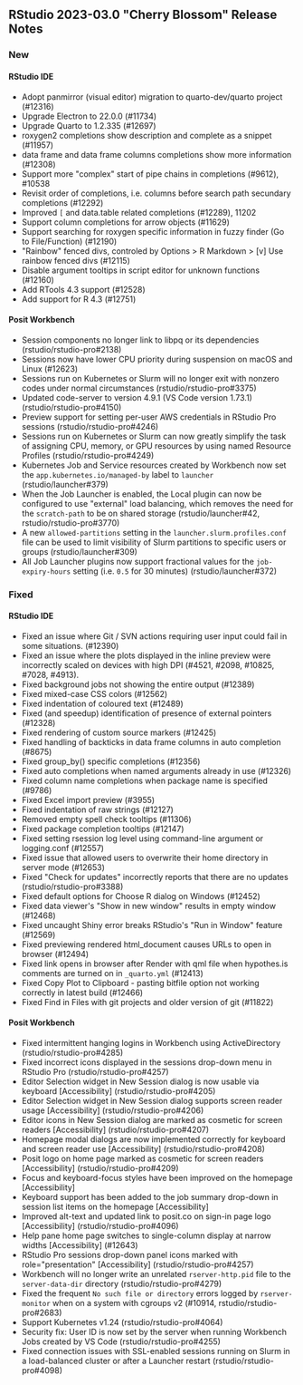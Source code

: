 
## RStudio 2023-03.0 "Cherry Blossom" Release Notes

### New

#### RStudio IDE
- Adopt panmirror (visual editor) migration to quarto-dev/quarto project (#12316)
- Upgrade Electron to 22.0.0 (#11734)
- Upgrade Quarto to 1.2.335 (#12697)
- roxygen2 completions show description and complete as a snippet (#11957)
- data frame and data frame columns completions show more information (#12308)
- Support more "complex" start of pipe chains in completions (#9612), #10538
- Revisit order of completions, i.e. columns before search path secundary completions (#12292)
- Improved `[` and data.table related completions (#12289), 11202
- Support column completions for arrow objects (#11629)
- Support searching for roxygen specific information in fuzzy finder (Go to File/Function) (#12190)
- "Rainbow" fenced divs, controled by Options > R Markdown > [v] Use rainbow fenced divs (#12115)
- Disable argument tooltips in script editor for unknown functions (#12160)
- Add RTools 4.3 support (#12528) 
- Add support for R 4.3 (#12751)

#### Posit Workbench
- Session components no longer link to libpq or its dependencies (rstudio/rstudio-pro#2138)
- Sessions now have lower CPU priority during suspension on macOS and Linux (#12623)
- Sessions run on Kubernetes or Slurm will no longer exit with nonzero codes under normal circumstances (rstudio/rstudio-pro#3375)
- Updated code-server to version 4.9.1 (VS Code version 1.73.1) (rstudio/rstudio-pro#4150)
- Preview support for setting per-user AWS credentials in RStudio Pro sessions (rstudio/rstudio-pro#4246)
- Sessions run on Kubernetes or Slurm can now greatly simplify the task of assigning CPU, memory, or GPU resources by using named Resource Profiles (rstudio/rstudio-pro#4249)
- Kubernetes Job and Service resources created by Workbench now set the `app.kubernetes.io/managed-by` label to `launcher` (rstudio/launcher#379)
- When the Job Launcher is enabled, the Local plugin can now be configured to use "external" load balancing, which removes the need for the `scratch-path` to be on shared storage (rstudio/launcher#42, rstudio/rstudio-pro#3770)
- A new `allowed-partitions` setting in the `launcher.slurm.profiles.conf` file can be used to limit visibility of Slurm partitions to specific users or groups (rstudio/launcher#309)
- All Job Launcher plugins now support fractional values for the `job-expiry-hours` setting (i.e. `0.5` for 30 minutes) (rstudio/launcher#372)

### Fixed

#### RStudio IDE
- Fixed an issue where Git / SVN actions requiring user input could fail in some situations. (#12390)
- Fixed an issue where the plots displayed in the inline preview were incorrectly scaled on devices with high DPI (#4521, #2098, #10825, #7028, #4913).
- Fixed background jobs not showing the entire output (#12389)
- Fixed mixed-case CSS colors (#12562)
- Fixed indentation of coloured text (#12489)
- Fixed (and speedup) identification of presence of external pointers (#12328)
- Fixed rendering of custom source markers (#12425)
- Fixed handling of backticks in data frame columns in auto completion (#8675)
- Fixed group_by() specific completions (#12356)
- Fixed auto completions when named arguments already in use (#12326)
- Fixed column name completions when package name is specified (#9786)
- Fixed Excel import preview (#3955)
- Fixed indentation of raw strings (#12127)
- Removed empty spell check tooltips (#11306)
- Fixed package completion tooltips (#12147)
- Fixed setting rsession log level using command-line argument or logging.conf (#12557)
- Fixed issue that allowed users to overwrite their home directory in server mode (#12653)
- Fixed "Check for updates" incorrectly reports that there are no updates (rstudio/rstudio-pro#3388)
- Fixed default options for Choose R dialog on Windows (#12452)
- Fixed data viewer's "Show in new window" results in empty window (#12468)
- Fixed uncaught Shiny error breaks RStudio's "Run in Window" feature (#12569)
- Fixed previewing rendered html_document causes URLs to open in browser (#12494)
- Fixed link opens in browser after Render with qml file when hypothes.is comments are turned on in `_quarto.yml` (#12413)
- Fixed Copy Plot to Clipboard - pasting bitfile option not working correctly in latest build (#12466)
- Fixed Find in Files with git projects and older version of git (#11822)

#### Posit Workbench
- Fixed intermittent hanging logins in Workbench using ActiveDirectory (rstudio/rstudio-pro#4285)
- Fixed incorrect icons displayed in the sessions drop-down menu in RStudio Pro (rstudio/rstudio-pro#4257) 
- Editor Selection widget in New Session dialog is now usable via keyboard [Accessibility] (rstudio/rstudio-pro#4205)
- Editor Selection widget in New Session dialog supports screen reader usage [Accessibility] (rstudio/rstudio-pro#4206)
- Editor icons in New Session dialog are marked as cosmetic for screen readers [Accessibility] (rstudio/rstudio-pro#4207)
- Homepage modal dialogs are now implemented correctly for keyboard and screen reader use [Accessibility] (rstudio/rstudio-pro#4208)
- Posit logo on home page marked as cosmetic for screen readers [Accessibility] (rstudio/rstudio-pro#4209)
- Focus and keyboard-focus styles have been improved on the homepage [Accessibility]
- Keyboard support has been added to the job summary drop-down in session list items on the homepage [Accessibility]
- Improved alt-text and updated link to posit.co on sign-in page logo [Accessibility] (rstudio/rstudio-pro#4096)
- Help pane home page switches to single-column display at narrow widths [Accessibility] (#12643)
- RStudio Pro sessions drop-down panel icons marked with role="presentation" [Accessibility] (rstudio/rstudio-pro#4257)
- Workbench will no longer write an unrelated `rserver-http.pid` file to the `server-data-dir` directory (rstudio/rstudio-pro#4279)
- Fixed the frequent `No such file or directory` errors logged by `rserver-monitor` when on a system with cgroups v2 (#10914, rstudio/rstudio-pro#2683)
- Support Kubernetes v1.24 (rstudio/rstudio-pro#4064)
- Security fix: User ID is now set by the server when running Workbench Jobs created by VS Code (rstudio/rstudio-pro#4255)
- Fixed connection issues with SSL-enabled sessions running on Slurm in a load-balanced cluster or after a Launcher restart (rstudio/rstudio-pro#4098)
